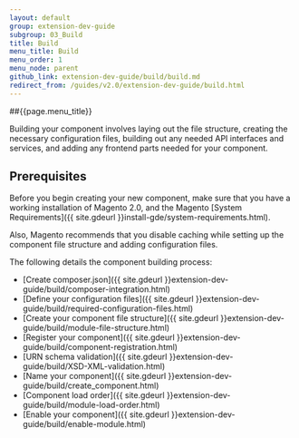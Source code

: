 ```yaml
---
layout: default
group: extension-dev-guide
subgroup: 03_Build
title: Build
menu_title: Build
menu_order: 1
menu_node: parent
github_link: extension-dev-guide/build/build.md
redirect_from: /guides/v2.0/extension-dev-guide/build.html
---
```


##{{page.menu_title}}

Building your component involves laying out the file structure, creating the necessary configuration files, building out any needed API interfaces and services, and adding any frontend parts needed for your component.

<h2 id="create-component-basics">Prerequisites</h2>
Before you begin creating your new component, make sure that you have a working installation of Magento 2.0, and the Magento [System Requirements]({{ site.gdeurl }}install-gde/system-requirements.html).

Also, Magento recommends that you disable caching while setting up the component file structure and adding configuration files. 

The following details the component building process:

*	[Create composer.json]({{ site.gdeurl }}extension-dev-guide/build/composer-integration.html)
*	[Define your configuration files]({{ site.gdeurl }}extension-dev-guide/build/required-configuration-files.html)
*	[Create your component file structure]({{ site.gdeurl }}extension-dev-guide/build/module-file-structure.html)
*	[Register your component]({{ site.gdeurl }}extension-dev-guide/build/component-registration.html)
*	[URN schema validation]({{ site.gdeurl }}extension-dev-guide/build/XSD-XML-validation.html)
*	[Name your component]({{ site.gdeurl }}extension-dev-guide/build/create_component.html)
*	[Component load order]({{ site.gdeurl }}extension-dev-guide/build/module-load-order.html)
*	[Enable your component]({{ site.gdeurl }}extension-dev-guide/build/enable-module.html)

